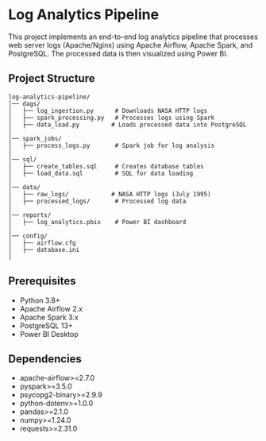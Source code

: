 # Log Analytics Pipeline

This project implements an end-to-end log analytics pipeline that processes web server logs (Apache/Nginx) using Apache Airflow, Apache Spark, and PostgreSQL. The processed data is then visualized using Power BI.

## Project Structure

```
log-analytics-pipeline/
│── dags/                   
│   ├── log_ingestion.py      # Downloads NASA HTTP logs
│   ├── spark_processing.py   # Processes logs using Spark
│   ├── data_load.py         # Loads processed data into PostgreSQL
│
│── spark_jobs/               
│   ├── process_logs.py       # Spark job for log analysis
│
│── sql/                       
│   ├── create_tables.sql     # Creates database tables
│   ├── load_data.sql         # SQL for data loading
│
│── data/                     
│   ├── raw_logs/            # NASA HTTP logs (July 1995)
│   ├── processed_logs/       # Processed log data
│
│── reports/                   
│   ├── log_analytics.pbix    # Power BI dashboard
│
│── config/                    
│   ├── airflow.cfg            
│   ├── database.ini           
│

```

## Prerequisites

- Python 3.8+
- Apache Airflow 2.x
- Apache Spark 3.x
- PostgreSQL 13+
- Power BI Desktop

## Dependencies

- apache-airflow>=2.7.0
- pyspark>=3.5.0
- psycopg2-binary>=2.9.9
- python-dotenv>=1.0.0
- pandas>=2.1.0
- numpy>=1.24.0
- requests>=2.31.0

